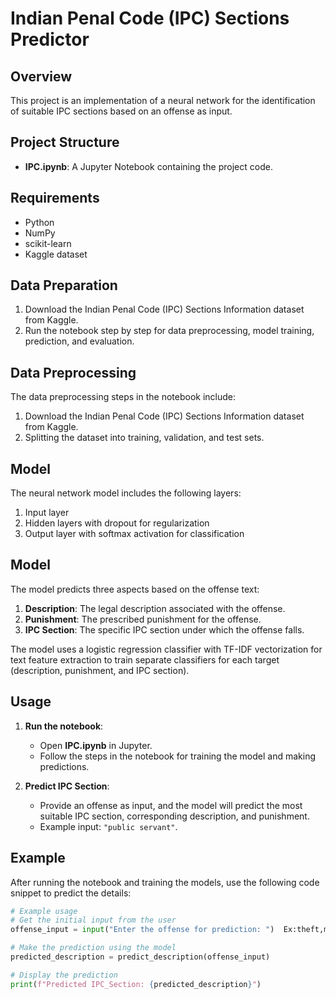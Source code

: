 # Indian Penal Code (IPC) Sections Predictor

## Overview

This project is an implementation of a neural network for the identification of suitable IPC sections based on an offense as input. 

## Project Structure

- **IPC.ipynb**: A Jupyter Notebook containing the project code.

## Requirements

- Python
- NumPy
- scikit-learn
- Kaggle dataset

## Data Preparation

1. Download the Indian Penal Code (IPC) Sections Information dataset from Kaggle.
2. Run the notebook step by step for data preprocessing, model training, prediction, and evaluation.

## Data Preprocessing

The data preprocessing steps in the notebook include:

1. Download the Indian Penal Code (IPC) Sections Information dataset from Kaggle.
2. Splitting the dataset into training, validation, and test sets.

## Model

The neural network model includes the following layers:

1. Input layer
2. Hidden layers with dropout for regularization
3. Output layer with softmax activation for classification


## Model

The model predicts three aspects based on the offense text:

1. **Description**: The legal description associated with the offense.
2. **Punishment**: The prescribed punishment for the offense.
3. **IPC Section**: The specific IPC section under which the offense falls.

The model uses a logistic regression classifier with TF-IDF vectorization for text feature extraction to train separate classifiers for each target (description, punishment, and IPC section).

## Usage

1. **Run the notebook**:
   - Open **IPC.ipynb** in Jupyter.
   - Follow the steps in the notebook for training the model and making predictions.

2. **Predict IPC Section**:
   - Provide an offense as input, and the model will predict the most suitable IPC section, corresponding description, and punishment.
   - Example input: `"public servant"`.

## Example

After running the notebook and training the models, use the following code snippet to predict the details:

```python
# Example usage
# Get the initial input from the user
offense_input = input("Enter the offense for prediction: ")  Ex:theft,murder etc.

# Make the prediction using the model
predicted_description = predict_description(offense_input)

# Display the prediction
print(f"Predicted IPC_Section: {predicted_description}")
